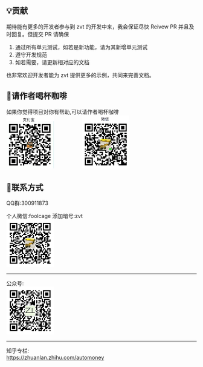 ## 💡贡献

期待能有更多的开发者参与到 zvt 的开发中来，我会保证尽快 Reivew PR 并且及时回复。但提交 PR 请确保

1. 通过所有单元测试，如若是新功能，请为其新增单元测试
2. 遵守开发规范
3. 如若需要，请更新相对应的文档

也非常欢迎开发者能为 zvt 提供更多的示例，共同来完善文档。

## 💌请作者喝杯咖啡

如果你觉得项目对你有帮助,可以请作者喝杯咖啡  
<img src="./imgs/alipay-cn.png" width="25%" alt="Alipay">　　　　　
<img src="./imgs/wechat-cn.png" width="25%" alt="Wechat">

## 🤝联系方式  

QQ群:300911873  

个人微信:foolcage 添加暗号:zvt  
<img src="./imgs/wechat.jpeg" width="25%" alt="Wechat">

------
公众号:  
<img src="./imgs/gongzhonghao.jpg" width="25%" alt="Wechat">

------
知乎专栏:  
https://zhuanlan.zhihu.com/automoney
